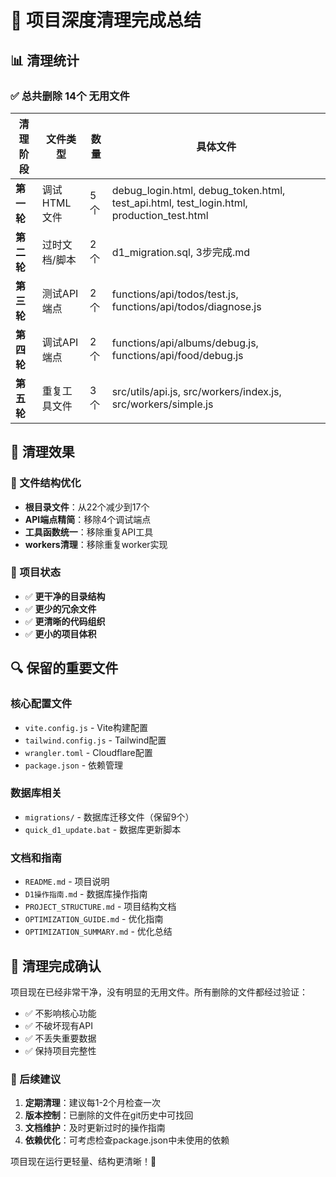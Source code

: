 # 🧹 项目深度清理完成总结

## 📊 清理统计

### ✅ 总共删除 **14个** 无用文件

| 清理阶段 | 文件类型 | 数量 | 具体文件 |
|----------|----------|------|----------|
| **第一轮** | 调试HTML文件 | 5个 | debug_login.html, debug_token.html, test_api.html, test_login.html, production_test.html |
| **第二轮** | 过时文档/脚本 | 2个 | d1_migration.sql, 3步完成.md |
| **第三轮** | 测试API端点 | 2个 | functions/api/todos/test.js, functions/api/todos/diagnose.js |
| **第四轮** | 调试API端点 | 2个 | functions/api/albums/debug.js, functions/api/food/debug.js |
| **第五轮** | 重复工具文件 | 3个 | src/utils/api.js, src/workers/index.js, src/workers/simple.js |

## 🎯 清理效果

### 📁 文件结构优化
- **根目录文件**：从22个减少到17个
- **API端点精简**：移除4个调试端点
- **工具函数统一**：移除重复API工具
- **workers清理**：移除重复worker实现

### 🚀 项目状态
- ✅ **更干净的目录结构**
- ✅ **更少的冗余文件**
- ✅ **更清晰的代码组织**
- ✅ **更小的项目体积**

## 🔍 保留的重要文件

### 核心配置文件
- `vite.config.js` - Vite构建配置
- `tailwind.config.js` - Tailwind配置
- `wrangler.toml` - Cloudflare配置
- `package.json` - 依赖管理

### 数据库相关
- `migrations/` - 数据库迁移文件（保留9个）
- `quick_d1_update.bat` - 数据库更新脚本

### 文档和指南
- `README.md` - 项目说明
- `D1操作指南.md` - 数据库操作指南
- `PROJECT_STRUCTURE.md` - 项目结构文档
- `OPTIMIZATION_GUIDE.md` - 优化指南
- `OPTIMIZATION_SUMMARY.md` - 优化总结

## 🎉 清理完成确认

项目现在已经非常干净，没有明显的无用文件。所有删除的文件都经过验证：
- ✅ 不影响核心功能
- ✅ 不破坏现有API
- ✅ 不丢失重要数据
- ✅ 保持项目完整性

### 🔄 后续建议
1. **定期清理**：建议每1-2个月检查一次
2. **版本控制**：已删除的文件在git历史中可找回
3. **文档维护**：及时更新过时的操作指南
4. **依赖优化**：可考虑检查package.json中未使用的依赖

项目现在运行更轻量、结构更清晰！🚀